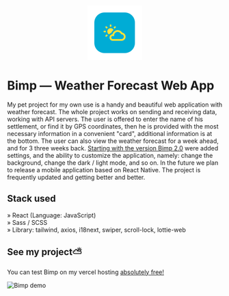 <div align='center'><img src='https://github.com/Lorneyq/bimp/blob/main/public/favicon/mstile-70x70.png?raw=true' alt='Bimp'/></div>

# Bimp — Weather Forecast Web App

My pet project for my own use is a handy and beautiful web application with weather forecast. The whole project works on sending and receiving data, working with API servers. The user is offered to enter the name of his settlement, or find it by GPS coordinates, then he is provided with the most necessary information in a convenient "card", additional information is at the bottom. The user can also view the weather forecast for a week ahead, and for 3 three weeks back. [Starting with the version Bimp 2.0](https://github.com/Lorneyq/Bimp/commit/e476be29bc67ebe15563b4e54610653322030940) were added settings, and the ability to customize the application, namely: change the background, change the dark / light mode, and so on. In the future we plan to release a mobile application based on React Native. The project is frequently updated and getting better and better.

## Stack used

» React (Language: JavaScript)\
» Sass / SCSS\
» Library: tailwind, axios, i18next, swiper, scroll-lock, lottie-web

## See my project⛅️

You can test Bimp on my vercel hosting [absolutely free!](http://bimp-forecast.vercel.app/)

![Bimp demo](https://lorneyq.vercel.app/_next/image?url=%2F_next%2Fstatic%2Fmedia%2Fbimp.63937706.jpg&w=1920&q=75)
